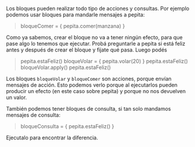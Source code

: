 Los bloques pueden realizar todo tipo de acciones y consultas. Por ejemplo podemos usar bloques para mandarle mensajes a pepita:

> bloqueComer = { pepita.comer(manzana) }

Como ya sabemos, crear el bloque no va a tener ningún efecto, para que pase algo lo tenemos que ejecutar. Probá preguntarle a pepita si está feliz antes y después de crear el bloque y fijate qué pasa. Luego podés

> pepita.estaFeliz()
> bloqueVolar = { pepita.volar(20) }
> pepita.estaFeliz()
> bloqueVolar.apply()
> pepita.estaFeliz()

Los bloques `bloqueVolar` y `bloqueComer` son acciones, porque envían mensajes de acción. Esto podemos verlo porque al ejecutarlos pueden producir un efecto (en este caso sobre pepita) y porque no nos devuelven un valor.

También podemos tener bloques de consulta, si tan solo mandamos mensajes de consulta:

> bloqueConsulta = { pepita.estaFeliz() }

Ejecutalo para encontrar la diferencia.
